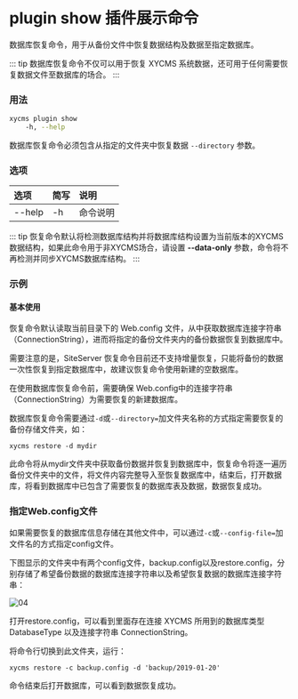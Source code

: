 # plugin show 插件展示命令

数据库恢复命令，用于从备份文件中恢复数据结构及数据至指定数据库。

::: tip
数据库恢复命令不仅可以用于恢复 XYCMS 系统数据，还可用于任何需要恢复数据文件至数据库的场合。
:::

### 用法

```sh
xycms plugin show
    -h, --help
```

数据库恢复命令必须包含从指定的文件夹中恢复数据 `--directory` 参数。

### 选项

| 选项 | 简写 | 说明 |
| :----- | :----- | :----- |
| --help | -h | 命令说明 |

::: tip
恢复命令默认将检测数据库结构并将数据库结构设置为当前版本的XYCMS数据结构，如果此命令用于非XYCMS场合，请设置 **--data-only** 参数，命令将不再检测并同步XYCMS数据库结构。
:::

### 示例

#### 基本使用

恢复命令默认读取当前目录下的 Web.config 文件，从中获取数据库连接字符串（ConnectionString），进而将指定的备份文件夹内的备份数据恢复到数据库中。

需要注意的是，SiteServer 恢复命令目前还不支持增量恢复，只能将备份的数据一次性恢复到指定数据库中，故建议恢复命令使用新建的空数据库。

在使用数据库恢复命令前，需要确保 Web.config中的连接字符串（ConnectionString）为需要恢复的新建数据库。

数据库恢复命令需要通过`-d`或`--directory=`加文件夹名称的方式指定需要恢复的备份存储文件夹，如：

`xycms restore -d mydir`

此命令将从mydir文件夹中获取备份数据并恢复到数据库中，恢复命令将逐一遍历备份文件夹中的文件，将文件内容完整导入至恢复数据库中，结束后，打开数据库，将看到数据库中已包含了需要恢复的数据库表及数据，数据恢复成功。

### 指定Web.config文件

如果需要恢复的数据库信息存储在其他文件中，可以通过`-c`或`--config-file=`加文件名的方式指定config文件。

下图显示的文件夹中有两个config文件，backup.config以及restore.config，分别存储了希望备份数据的数据库连接字符串以及希望恢复数据的数据库连接字符串：

![04](/assets/img/cli/commands/04.png)

打开restore.config，可以看到里面存在连接 XYCMS 所用到的数据库类型 DatabaseType 以及连接字符串 ConnectionString。

将命令行切换到此文件夹，运行：

`xycms restore -c backup.config -d 'backup/2019-01-20'`

命令结束后打开数据库，可以看到数据恢复成功。